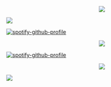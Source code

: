 <p align="center">
<img src="https://files.catbox.moe/ok2475.png" />
</p

<p align="center">
<img src="https://files.catbox.moe/ntyjzb.png" />
</p


[![spotify-github-profile](https://spotify-github-profile.kittinanx.com/api/view?uid=31omci325tgw2oph5qwegb5rhyna&cover_image=true&theme=novatorem&show_offline=false&background_color=e5effc&interchange=false&bar_color=bda2c5&bar_color_cover=true)](https://github.com/kittinan/spotify-github-profile)

<p align="center">
<img src="https://files.catbox.moe/eorluk.png" />
</p

[![spotify-github-profile](https://spotify-github-profile.kittinanx.com/api/view?uid=31omci325tgw2oph5qwegb5rhyna&cover_image=true&theme=novatorem&show_offline=false&background_color=e5effc&interchange=false&bar_color=bda2c5&bar_color_cover=true)](https://github.com/kittinan/spotify-github-profile)

<p align="center">
<img src="https://files.catbox.moe/5uh9br.png" />
</p

<p align="center">
<img src="https://files.catbox.moe/1hl7kp.png" />
</p
